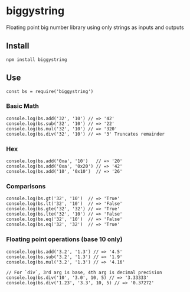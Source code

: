 # biggystring

Floating point big number library using only strings as inputs and outputs

## Install

    npm install biggystring

## Use

    const bs = require('biggystring')

### Basic Math

    console.log(bs.add('32', '10') // => '42'
    console.log(bs.sub('32', '10') // => '22'
    console.log(bs.mul('32', '10') // => '320'
    console.log(bs.div('32', '10') // => '3' Truncates remainder

### Hex

    console.log(bs.add('0xa', '10')   // => '20'
    console.log(bs.add('0xa', '0x20') // => '42'
    console.log(bs.add('10', '0x10')  // => '26'

### Comparisons

    console.log(bs.gt('32', '10')  // => 'True'
    console.log(bs.lt('32', '10')  // => 'False'
    console.log(bs.gte('32', '32') // => 'True'
    console.log(bs.lte('32', '10') // => 'False'
    console.log(bs.eq('32', '10')  // => 'False'
    console.log(bs.eq('32', '32')  // => 'True'

### Floating point operations (base 10 only)

    console.log(bs.add('3.2', '1.3') // => '4.5'
    console.log(bs.sub('3.2', '1.3') // => '1.9'
    console.log(bs.mul('3.2', '1.3') // => '4.16'

    // For `div`, 3rd arg is base, 4th arg is decimal precision
    console.log(bs.div('10', '3.0', 10, 5) // => '3.33333'
    console.log(bs.div('1.23', '3.3', 10, 5) // => '0.37272'
